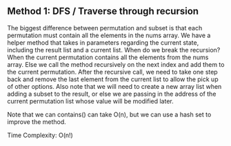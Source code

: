 ## Method 1: DFS / Traverse through recursion

The biggest difference between permutation and subset is that each permutation must contain all the elements in the nums array. We have a helper method that takes in parameters regarding the current state, including the result list and a current list. When do we break the recursion? When the current permutation contains all the elements from the nums array. Else we call the method recursively on the next index and add them to the current permutation. After the recursive call, we need to take one step back and remove the last element from the current list to allow the pick up of other options. Also note that we will need to create a new array list when adding a subset to the result, or else we are passing in the address of the current permutation list whose value will be modified later.

Note that we can contains() can take O(n), but we can use a hash set to improve the method.

Time Complexity: O(n!)
